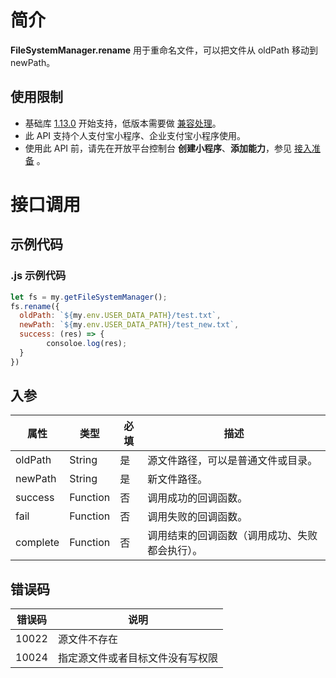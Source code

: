 
# 简介
**FileSystemManager.rename** 用于重命名文件，可以把文件从 oldPath 移动到 newPath。

## 使用限制

- 基础库 [1.13.0](https://opendocs.alipay.com/mini/framework/lib) 开始支持，低版本需要做 [兼容处理](https://opendocs.alipay.com/mini/framework/compatibility)。
- 此 API 支持个人支付宝小程序、企业支付宝小程序使用。
- 使用此 API 前，请先在开放平台控制台 **创建小程序**、**添加能力**，参见 [接入准备](https://opendocs.alipay.com/mini/02pk4y) 。

# 接口调用

## 示例代码

### .js 示例代码
```javascript
let fs = my.getFileSystemManager();
fs.rename({
  oldPath: `${my.env.USER_DATA_PATH}/test.txt`,
  newPath: `${my.env.USER_DATA_PATH}/test_new.txt`,
  success: (res) => {
		consoloe.log(res);
  }
})
```

## 入参
| **属性** | **类型** | **必填** | **描述** |
| --- | --- | --- | --- |
| oldPath | String | 是 | 源文件路径，可以是普通文件或目录。 |
| newPath | String | 是 | 新文件路径。 |
| success | Function | 否 | 调用成功的回调函数。 |
| fail | Function | 否 | 调用失败的回调函数。 |
| complete | Function | 否 | 调用结束的回调函数（调用成功、失败都会执行）。 |


## 错误码
| **错误码** | **说明** |
| --- | --- |
| 10022 | 源文件不存在 |
| 10024 | 指定源文件或者目标文件没有写权限 |

